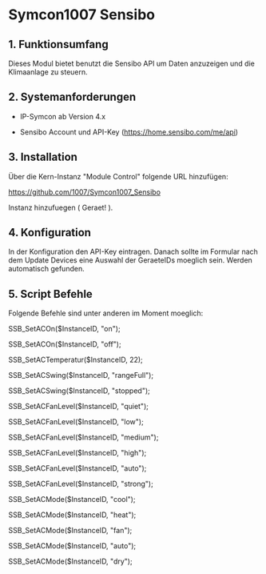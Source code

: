 # Symcon1007 Sensibo

## 1. Funktionsumfang

Dieses Modul bietet benutzt die Sensibo API um Daten anzuzeigen
und die Klimaanlage zu steuern.


## 2. Systemanforderungen

- IP-Symcon ab Version 4.x

- Sensibo Account und API-Key (https://home.sensibo.com/me/api)

  

## 3. Installation

Über die Kern-Instanz "Module Control" folgende URL hinzufügen:

https://github.com/1007/Symcon1007_Sensibo

Instanz hinzufuegen ( Geraet! ).



## 4. Konfiguration

In der Konfiguration den API-Key eintragen.
Danach sollte im Formular nach dem Update Devices eine
Auswahl der GeraeteIDs moeglich sein.
Werden automatisch gefunden.



## 5. Script Befehle

 Folgende Befehle sind unter anderen im Moment moeglich:

SSB_SetACOn($InstanceID, "on");

SSB_SetACOn($InstanceID, "off");

SSB_SetACTemperatur($InstanceID, 22);

SSB_SetACSwing($InstanceID, "rangeFull");

SSB_SetACSwing($InstanceID, "stopped");

SSB_SetACFanLevel($InstanceID, "quiet");

SSB_SetACFanLevel($InstanceID, "low");

SSB_SetACFanLevel($InstanceID, "medium");

SSB_SetACFanLevel($InstanceID, "high");

SSB_SetACFanLevel($InstanceID, "auto");

SSB_SetACFanLevel($InstanceID, "strong");

SSB_SetACMode($InstanceID, "cool");

SSB_SetACMode($InstanceID, "heat");

SSB_SetACMode($InstanceID, "fan");

SSB_SetACMode($InstanceID, "auto");

SSB_SetACMode($InstanceID, "dry");









